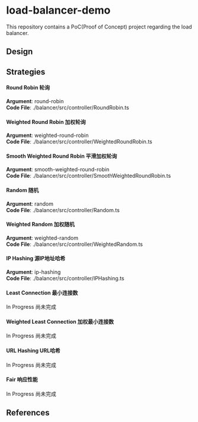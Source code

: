 # load-balancer-demo

This repository contains a PoC(Proof of Concept) project regarding the load balancer.

## Design

## Strategies

#### Round Robin 轮询
**Argument**: round-robin
</br>
**Code File**: ./balancer/src/controller/RoundRobin.ts

#### Weighted Round Robin 加权轮询
**Argument**: weighted-round-robin
</br>
**Code File**: ./balancer/src/controller/WeightedRoundRobin.ts

#### Smooth Weighted Round Robin 平滑加权轮询
**Argument**: smooth-weighted-round-robin
</br>
**Code File**: ./balancer/src/controller/SmoothWeightedRoundRobin.ts

#### Random 随机
**Argument**: random
</br>
**Code File**: ./balancer/src/controller/Random.ts

#### Weighted Random 加权随机
**Argument**: weighted-random
</br>
**Code File**: ./balancer/src/controller/WeightedRandom.ts

#### IP Hashing 源IP地址哈希
**Argument**: ip-hashing
</br>
**Code File**: ./balancer/src/controller/IPHashing.ts

#### Least Connection 最小连接数
In Progress 尚未完成

#### Weighted Least Connection 加权最小连接数
In Progress 尚未完成

#### URL Hashing URL哈希
In Progress 尚未完成

#### Fair 响应性能
In Progress 尚未完成

## References
